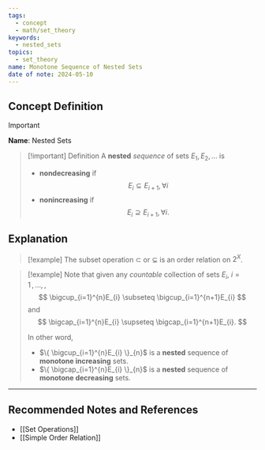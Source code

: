 ```yaml
---
tags:
  - concept
  - math/set_theory
keywords:
  - nested_sets
topics:
  - set_theory
name: Monotone Sequence of Nested Sets
date of note: 2024-05-10
---
```


## Concept Definition

>[!important]
>**Name**: Nested Sets

>[!important] Definition
>A **nested** *sequence* of sets $E_{1}, E_{2}, \ldots$ is 
>- **nondecreasing** if $$E_{i}\subseteq E_{i+1}, \forall i$$
>- **nonincreasing**  if $$E_{i}\supseteq E_{i+1}, \forall i.$$


## Explanation

>[!example]
>The subset operation  $\subset$ or $\subsetneq$ is an order relation on $2^X$.

>[!example]
>Note that given any *countable* collection of sets $E_{i}$, $i=1 \,{,}\ldots{,}\,$,  
>$$
>\bigcup_{i=1}^{n}E_{i} \subseteq \bigcup_{i=1}^{n+1}E_{i}
>$$
>and
>$$
>\bigcap_{i=1}^{n}E_{i} \supseteq \bigcap_{i=1}^{n+1}E_{i}.
>$$
>
>In other word, 
>- $\{ \bigcup_{i=1}^{n}E_{i} \}_{n}$ is a **nested** sequence of **monotone increasing** sets.
>- $\{ \bigcap_{i=1}^{n}E_{i} \}_{n}$ is a **nested** sequence of **monotone decreasing** sets.



-----------
##  Recommended Notes and References

- [[Set Operations]]
- [[Simple Order Relation]]
